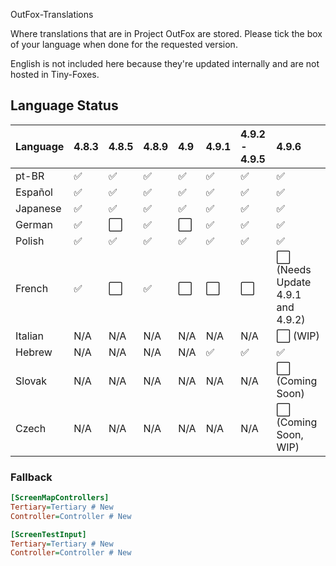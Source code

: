 OutFox-Translations

Where translations that are in Project OutFox are stored. Please tick the box of your language when done for the requested version.

English is not included here because they're updated internally and are not hosted in Tiny-Foxes.
## Language Status

Language | 4.8.3 | 4.8.5 | 4.8.9 | 4.9 | 4.9.1 | 4.9.2 - 4.9.5 | 4.9.6
:------------ | :------------- | :------------- | :------------- | :------------- | :------------- | :------------- | :-------------
pt-BR | ✅ | ✅ | ✅ | ✅| ✅| ✅| ✅
Español | ✅ | ✅ | ✅ | ✅| ✅| ✅| ✅
Japanese | ✅ | ✅ | ✅ | ✅| ✅| ✅| ✅
German | ✅ | ⬜️ | ✅ | ⬜️| ✅| ✅| ✅
Polish | ✅ | ✅ | ✅ | ✅| ✅| ✅| ✅
French | ✅ | ⬜️ | ✅ | ⬜️| ⬜️| ⬜️ | ⬜️ (Needs Update 4.9.1 and 4.9.2)
Italian | N/A | N/A | N/A | N/A | N/A | N/A| ⬜️ (WIP)
Hebrew | N/A | N/A | N/A | N/A | ✅ | ✅| ✅
Slovak | N/A | N/A | N/A | N/A | N/A | N/A| ⬜️ (Coming Soon)
Czech | N/A | N/A | N/A | N/A | N/A | N/A| ⬜️ (Coming Soon, WIP)

<!--- This is a comment that won't appear in the read me, here are the emojis that you can add to tell if your language is done or not. Done: ✅Not Done: ⬜️Non applicable: N/A--->

### Fallback

```Ini
[ScreenMapControllers]
Tertiary=Tertiary # New
Controller=Controller # New

[ScreenTestInput]
Tertiary=Tertiary # New
Controller=Controller # New
```
